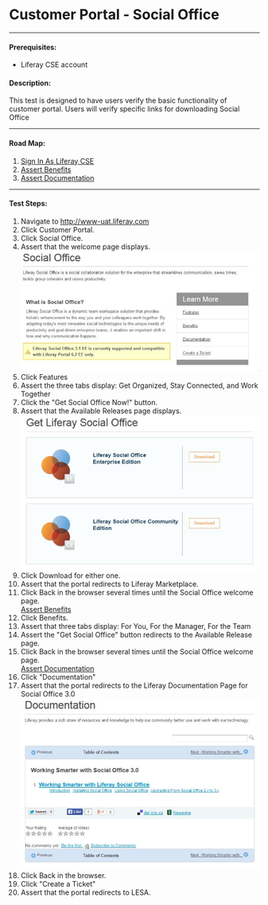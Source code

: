 Customer Portal - Social Office
===============================
****
#### Prerequisites: ####
* Liferay CSE account


#### Description: ####
This test is designed to have users verify the basic functionality of customer portal. Users will verify specific links for downloading Social Office

****
#### Road Map: ####
1. [Sign In As Liferay CSE](#SignInAsLiferayCSE)
1. [Assert Benefits](#AssertBenefits)
1. [Assert Documentation](#AssertDocumentationLink)


****

#### Test Steps: ####
1. <a href="#SignInAsLiferayCSE" name="SignInAsLiferayCSE"></a>Navigate to http://www-uat.liferay.com
1. Click Customer Portal.
1. Click Social Office.
1. Assert that the welcome page displays.    
![social office welcome](../images/Social-Office/social-office-welcome.jpg)
1. Click Features
1. Assert the three tabs display: Get Organized, Stay Connected, and Work Together
1. Click the "Get Social Office Now!" button.
1. Assert that the Available Releases page displays.    
![social office available release](../images/Social-Office/social-office-available-release.jpg)
1. Click Download for either one.
1. Assert that the portal redirects to Liferay Marketplace.
1. Click Back in the browser several times until the Social Office welcome page.    
<a href="#AssertBenefits" name="AssertBenefits">Assert Benefits</a>
1. Click Benefits.
1. Assert that three tabs display: For You, For the Manager, For the Team
1. Assert the "Get Social Office" button redirects to the Available Release page.
1. Click Back in the browser several times until the Social Office welcome page.    
<a href="#AssertDocumentation" name="AssertDocumentation">Assert Documentation</a>
1. Click "Documentation"
1. Assert that the portal redirects to the Liferay Documentation Page for Social Office 3.0    
![social office available documentation](../images/Social-Office/social-office-documentation.jpg)
1. Click Back in the browser.
1. Click "Create a Ticket"
1. Assert that the portal redirects to LESA. 
